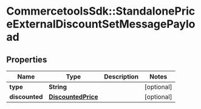 # CommercetoolsSdk::StandalonePriceExternalDiscountSetMessagePayload

## Properties
Name | Type | Description | Notes
------------ | ------------- | ------------- | -------------
**type** | **String** |  | [optional] 
**discounted** | [**DiscountedPrice**](DiscountedPrice.md) |  | [optional] 

